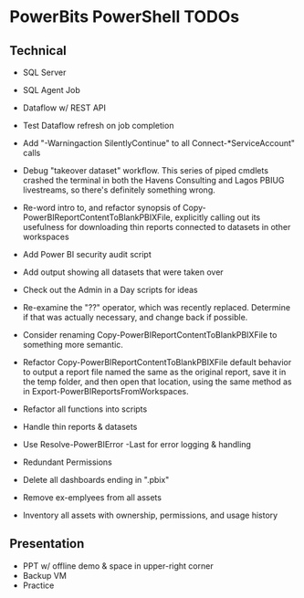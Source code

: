 # PowerBits PowerShell TODOs

## Technical

- SQL Server
- SQL Agent Job
- Dataflow w/ REST API
- Test Dataflow refresh on job completion
- Add "-Warningaction SilentlyContinue" to all Connect-*ServiceAccount" calls
- Debug "takeover dataset" workflow. This series of piped cmdlets crashed the terminal in both the Havens Consulting and Lagos PBIUG livestreams, so there's definitely something wrong.
- Re-word intro to, and refactor synopsis of Copy-PowerBIReportContentToBlankPBIXFile, explicitly calling out its usefulness for downloading thin reports connected to datasets in other workspaces
- Add Power BI security audit script
- Add output showing all datasets that were taken over

- Check out the Admin in a Day scripts for ideas
- Re-examine the "??" operator, which was recently replaced. Determine if that was actually necessary, and change back if possible. 
- Consider renaming Copy-PowerBIReportContentToBlankPBIXFile to something more semantic.
- Refactor Copy-PowerBIReportContentToBlankPBIXFile default behavior to output a report file named the same as the original report, save it in the temp folder, and then open that location, using the same method as in Export-PowerBIReportsFromWorkspaces. 
- Refactor all functions into scripts
- Handle thin reports & datasets
- Use Resolve-PowerBIError -Last for error logging & handling
- Redundant Permissions
- Delete all dashboards ending in ".pbix"
- Remove ex-emplyees from all assets
- Inventory all assets with ownership, permissions, and usage history


## Presentation
- PPT w/ offline demo & space in upper-right corner
- Backup VM
- Practice
